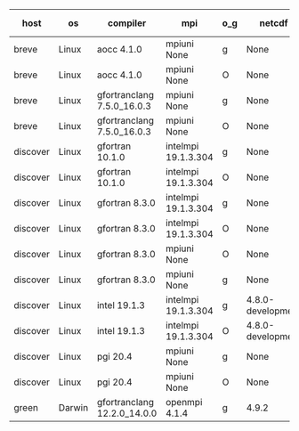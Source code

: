 

| host     | os       | compiler                              | mpi                      | o_g        | netcdf        | build       | u_pass          | u_fail          | s_pass            | s_fail            | e_pass             | e_fail             | nuopc_pass       | nuopc_fail       | artifacts link          |
|----------|----------|---------------------------------------|--------------------------|------------|---------------|-------------|-----------------|-----------------|-------------------|-------------------|--------------------|--------------------|------------------|------------------|-------------------------|
| breve | Linux | aocc 4.1.0 | mpiuni None  | g | None  | PASS | 12495 | 26 | 8 | 0 | 44 | 0 | None | None | <a href="https://github.com/esmf-org/esmf-test-artifacts/tree/8171d9bb7339b09e2dad6fe85826c3ff22df102a/develop/aocc/4.1.0/g/mpiuni/None" target="_blank">8171d9b</a> | 
| breve | Linux | aocc 4.1.0 | mpiuni None  | O | None  | PASS | 12495 | 26 | 8 | 0 | 44 | 0 | None | None | <a href="https://github.com/esmf-org/esmf-test-artifacts/tree/ffc7749ed876dda70b0cead03b785ae17b83c32c/develop/aocc/4.1.0/O/mpiuni/None" target="_blank">ffc7749</a> | 
| breve | Linux | gfortranclang 7.5.0_16.0.3 | mpiuni None  | g | None  | PASS | None | None | None | None | None | None | None | None | <a href="https://github.com/esmf-org/esmf-test-artifacts/tree/ee555e816ef010ad90c59f651cca5e9d4b8a32e3/develop/gfortranclang/7.5.0_16.0.3/g/mpiuni/None" target="_blank">ee555e8</a> | 
| breve | Linux | gfortranclang 7.5.0_16.0.3 | mpiuni None  | O | None  | PASS | 12521 | 0 | 8 | 0 | 44 | 0 | None | None | <a href="https://github.com/esmf-org/esmf-test-artifacts/tree/07a3825c80c62afc01f34692690c0e787340f4c2/develop/gfortranclang/7.5.0_16.0.3/O/mpiuni/None" target="_blank">07a3825</a> | 
| discover | Linux | gfortran 10.1.0 | intelmpi 19.1.3.304  | g | None  | PASS | 14174 | 15 | 50 | 0 | 81 | 0 | 51 | 0 | <a href="https://github.com/esmf-org/esmf-test-artifacts/tree/27347d23f76bf19050adf947411cff3529b6e3e4/develop/gfortran/10.1.0/g/intelmpi/19.1.3.304" target="_blank">27347d2</a> | 
| discover | Linux | gfortran 10.1.0 | intelmpi 19.1.3.304  | O | None  | PASS | 14174 | 15 | 50 | 0 | 81 | 0 | 51 | 0 | <a href="https://github.com/esmf-org/esmf-test-artifacts/tree/ce163239c446a87916c755c5e1563f9ae38378d5/develop/gfortran/10.1.0/O/intelmpi/19.1.3.304" target="_blank">ce16323</a> | 
| discover | Linux | gfortran 8.3.0 | intelmpi 19.1.3.304  | g | None  | PASS | 14174 | 15 | 50 | 0 | 81 | 0 | 51 | 0 | <a href="https://github.com/esmf-org/esmf-test-artifacts/tree/66678d4db591459043f9344476f7423bd64e23bb/develop/gfortran/8.3.0/g/intelmpi/19.1.3.304" target="_blank">66678d4</a> | 
| discover | Linux | gfortran 8.3.0 | intelmpi 19.1.3.304  | O | None  | PASS | 14174 | 15 | 50 | 0 | 81 | 0 | 51 | 0 | <a href="https://github.com/esmf-org/esmf-test-artifacts/tree/4f5546ad899c53914f7a3d60a77372a0ad581a26/develop/gfortran/8.3.0/O/intelmpi/19.1.3.304" target="_blank">4f5546a</a> | 
| discover | Linux | gfortran 8.3.0 | mpiuni None  | O | None  | PASS | 12521 | 0 | 8 | 0 | 44 | 0 | None | None | <a href="https://github.com/esmf-org/esmf-test-artifacts/tree/17b6285013fc3732fc1bc56fc8b15a4534f05546/develop/gfortran/8.3.0/O/mpiuni/None" target="_blank">17b6285</a> | 
| discover | Linux | gfortran 8.3.0 | mpiuni None  | g | None  | PASS | 12521 | 0 | 8 | 0 | 44 | 0 | None | None | <a href="https://github.com/esmf-org/esmf-test-artifacts/tree/7a0d9db06898db83df0a4754b5653b8510e5fe1b/develop/gfortran/8.3.0/g/mpiuni/None" target="_blank">7a0d9db</a> | 
| discover | Linux | intel 19.1.3 | intelmpi 19.1.3.304  | g | 4.8.0-development  | PASS | None | None | None | None | None | None | None | None | <a href="https://github.com/esmf-org/esmf-test-artifacts/tree/cad2d4a4327a914a1cc45adc1fcdc476f6443997/develop/intel/19.1.3/g/intelmpi/19.1.3.304" target="_blank">cad2d4a</a> | 
| discover | Linux | intel 19.1.3 | intelmpi 19.1.3.304  | O | 4.8.0-development  | PASS | 14189 | 0 | 50 | 0 | 81 | 0 | 51 | 0 | <a href="https://github.com/esmf-org/esmf-test-artifacts/tree/540b658d779cd89627d4683aa2d860a0f4b3b35d/develop/intel/19.1.3/O/intelmpi/19.1.3.304" target="_blank">540b658</a> | 
| discover | Linux | pgi 20.4 | mpiuni None  | g | None  | PASS | None | None | None | None | None | None | None | None | <a href="https://github.com/esmf-org/esmf-test-artifacts/tree/fe431a43c4f0f9770e30eaa3cdb99df07659cadf/develop/pgi/20.4/g/mpiuni/None" target="_blank">fe431a4</a> | 
| discover | Linux | pgi 20.4 | mpiuni None  | O | None  | PASS | None | None | None | None | None | None | None | None | <a href="https://github.com/esmf-org/esmf-test-artifacts/tree/507c19e5e01eeb2027df57f843ef5b397ce270b5/develop/pgi/20.4/O/mpiuni/None" target="_blank">507c19e</a> | 
| green | Darwin | gfortranclang 12.2.0_14.0.0 | openmpi 4.1.4  | g | 4.9.2  | PASS | None | None | None | None | None | None | None | None | <a href="https://github.com/esmf-org/esmf-test-artifacts/tree/bd34152d8540211238d39443afc171c620167b6c/develop/gfortranclang/12.2.0_14.0.0/g/openmpi/4.1.4" target="_blank">bd34152</a> | 
